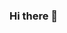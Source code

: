 ### Hi there 👋

<!--
**jan-kiessling/jan-kiessling** is a ✨ _special_ ✨ repository because its `README.md` (this file) appears on your GitHub profile.

[![jan-kiessling's github stats](https://github-readme-stats.vercel.app/api?username=jan-kiessling)](https://github.com/anuraghazra/github-readme-stats)

Here are some ideas to get you started:

- 🔭 I’m currently working on ...
- 🌱 I’m currently learning ...
- 👯 I’m looking to collaborate on ...
- 🤔 I’m looking for help with ...
- 💬 Ask me about ...
- 📫 How to reach me: ...
- 😄 Pronouns: ...
- ⚡ Fun fact: ...
-->

